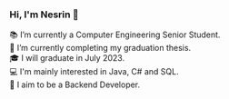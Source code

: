### Hi, I'm Nesrin 👋

📚 I’m currently a Computer Engineering Senior Student.  
📝 I’m currently completing my graduation thesis.  
🎓 I will graduate in July 2023.  
💻 I'm mainly interested in Java, C# and SQL.  
📌 I aim to be a Backend Developer.
